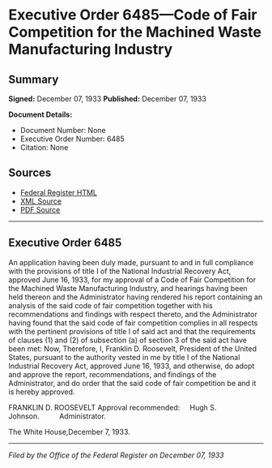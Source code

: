 # Executive Order 6485—Code of Fair Competition for the Machined Waste Manufacturing Industry

## Summary

**Signed:** December 07, 1933
**Published:** December 07, 1933

**Document Details:**
- Document Number: None
- Executive Order Number: 6485
- Citation: None

## Sources
- [Federal Register HTML](https://www.presidency.ucsb.edu/documents/executive-order-6485-code-fair-competition-for-the-machined-waste-manufacturing-industry)
- [XML Source](None)
- [PDF Source](None)

---

## Executive Order 6485

An application having been duly made, pursuant to and in full compliance with the provisions of title I of the National Industrial Recovery Act, approved June 16, 1933, for my approval of a Code of Fair Competition for the Machined Waste Manufacturing Industry, and hearings having been held thereon and the Administrator having rendered his report containing an analysis of the said code of fair competition together with his recommendations and findings with respect thereto, and the Administrator having found that the said code of fair competition complies in all respects with the pertinent provisions of title I of said act and that the requirements of clauses (1) and (2) of subsection (a) of section 3 of the said act have been met:
Now, Therefore, I, Franklin D. Roosevelt, President of the United States, pursuant to the authority vested in me by title I of the National Industrial Recovery Act, approved June 16, 1933, and otherwise, do adopt and approve the report, recommendations, and findings of the Administrator, and do order that the said code of fair competition be and it is hereby approved.

FRANKLIN D. ROOSEVELT
Approval recommended:     Hugh S. Johnson.          Administrator.

The White House,December 7, 1933.

---

*Filed by the Office of the Federal Register on December 07, 1933*
